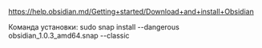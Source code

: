 https://help.obsidian.md/Getting+started/Download+and+install+Obsidian

Команда установки:
sudo snap install --dangerous obsidian_1.0.3_amd64.snap --classic
